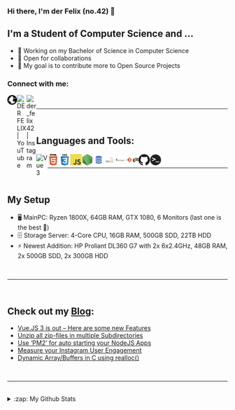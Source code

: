 ### Hi there, I'm der Felix (no.42) 👋

## I'm a Student of Computer Science and ...
- 📖 Working on my Bachelor of Science in Computer Science
- 💬 Open for collaborations
- 🔭 My goal is to contribute more to Open Source Projects

### Connect with me:

[<img align="left" alt="felixviola.de" width="22px" src="https://raw.githubusercontent.com/iconic/open-iconic/master/svg/globe.svg" />][website]
[<img align="left" alt="DER FELIX | YouTube" width="22px" src="https://cdn.jsdelivr.net/npm/simple-icons@v3/icons/youtube.svg" />][youtube]
[<img align="left" alt="der_felix42 | Instagram" width="22px" src="https://cdn.jsdelivr.net/npm/simple-icons@v3/icons/instagram.svg" />][instagram]

<br />
<hr>
<br />

## Languages and Tools:

<img align="left" alt="Vue 3" width="26px" src="https://vuejs.org/images/logo.png" />
<img align="left" alt="HTML5" width="26px" src="https://raw.githubusercontent.com/github/explore/80688e429a7d4ef2fca1e82350fe8e3517d3494d/topics/html/html.png" />
<img align="left" alt="CSS3" width="26px" src="https://raw.githubusercontent.com/github/explore/80688e429a7d4ef2fca1e82350fe8e3517d3494d/topics/css/css.png" />
<img align="left" alt="JavaScript" width="26px" src="https://raw.githubusercontent.com/github/explore/80688e429a7d4ef2fca1e82350fe8e3517d3494d/topics/javascript/javascript.png" />
<img align="left" alt="Node.js" width="26px" src="https://raw.githubusercontent.com/github/explore/80688e429a7d4ef2fca1e82350fe8e3517d3494d/topics/nodejs/nodejs.png" />
<img align="left" alt="SQL" width="26px" src="https://raw.githubusercontent.com/github/explore/80688e429a7d4ef2fca1e82350fe8e3517d3494d/topics/sql/sql.png" />
<img align="left" alt="MySQL" width="26px" src="https://raw.githubusercontent.com/github/explore/80688e429a7d4ef2fca1e82350fe8e3517d3494d/topics/mysql/mysql.png" />
<img align="left" alt="MongoDB" width="26px" src="https://raw.githubusercontent.com/github/explore/80688e429a7d4ef2fca1e82350fe8e3517d3494d/topics/mongodb/mongodb.png" />
<img align="left" alt="Git" width="26px" src="https://raw.githubusercontent.com/github/explore/80688e429a7d4ef2fca1e82350fe8e3517d3494d/topics/git/git.png" />
<img align="left" alt="GitHub" width="26px" src="https://raw.githubusercontent.com/github/explore/78df643247d429f6cc873026c0622819ad797942/topics/github/github.png" />
<img align="left" alt="Terminal" width="26px" src="https://raw.githubusercontent.com/github/explore/80688e429a7d4ef2fca1e82350fe8e3517d3494d/topics/terminal/terminal.png" />

<br />
<hr>
<br />


## My Setup
- 🖥️ MainPC: Ryzen 1800X, 64GB RAM, GTX 1080, 6 Monitors (last one is the best 🤤)
- 🗄️ Storage Server: 4-Core CPU, 16GB RAM, 500GB SDD, 22TB HDD
- ⚡ Newest Addition: HP Proliant DL360 G7 with 2x 6x2.4GHz, 48GB RAM, 2x 500GB SDD, 2x 300GB HDD

<br />
<hr>
<br />

## Check out my [Blog](https://blog.felixviola.de):
<!-- BLOG-POST-LIST:START -->
- [Vue.JS 3 is out – Here are some new Features](https://blog.felixviola.de/vue-js-3-is-out-here-are-some-new-features/)
- [Unzip all zip-files in multiple Subdirectories](https://blog.felixviola.de/unzip-all-zip-files-in-multiple-subdirectories/)
- [Use ‘PM2’ for auto starting your NodeJS Apps](https://blog.felixviola.de/use-pm2-for-auto-starting-your-nodejs-apps/)
- [Measure your Instagram User Engagement](https://blog.felixviola.de/measure-your-instagram-user-engagement/)
- [Dynamic Array/Buffers in C using realloc()](https://blog.felixviola.de/dynamic-array-buffers-in-c/)
<!-- BLOG-POST-LIST:END -->

<br />
<hr>
<br />

<details>
  <summary>:zap: My Github Stats</summary>

  <img align="left" alt="codeSTACKr's GitHub Stats" src="https://github-readme-stats.vercel.app/api?username=derfelix42" />

</details>

<!--
**derfelix42/derfelix42** is a ✨ _special_ ✨ repository because its `README.md` (this file) appears on your GitHub profile.

Here are some ideas to get you started:

- 🔭 I’m currently working on ...
- 🌱 I’m currently learning ...
- 👯 I’m looking to collaborate on ...
- 🤔 I’m looking for help with ...
- 💬 Ask me about ...
- 📫 How to reach me: ...
- 😄 Pronouns: ...
- ⚡ Fun fact: ...
-->

[website]: https://felixviola.de/
[youtube]: https://youtube.com/channel/UCfOS9rxaiqDlWeCIfpHOmag
[instagram]: https://instagram.com/der_felix42
